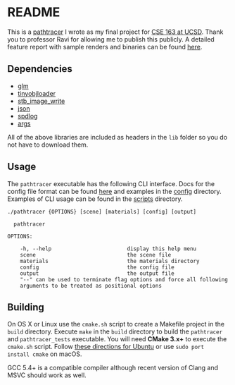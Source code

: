 # README

This is a [pathtracer](https://en.wikipedia.org/wiki/Path_tracing) I wrote as
my final project for [CSE 163 at UCSD](http://cseweb.ucsd.edu/~viscomp/classes/cse163/sp17/163.html).
Thank you to professor Ravi for allowing me to publish this publicly. A
detailed feature report with sample renders and binaries can be found
[here](https://github.com/andreimaximov/cse163-reports/tree/master/pa3).

## Dependencies

- [glm](https://github.com/g-truc/glm)
- [tinyobjloader](https://github.com/syoyo/tinyobjloader)
- [stb\_image\_write](https://github.com/nothings/stb/blob/master/stb_image_write.h)
- [json](https://github.com/nlohmann/json)
- [spdlog](https://github.com/gabime/spdlog)
- [args](https://github.com/Taywee/args)

All of the above libraries are included as headers in the `lib` folder so you
do not have to download them.

## Usage

The `pathtracer` executable has the following CLI interface. Docs for the
config file format can be found [here](include/config.hpp) and examples in the
[config](config) directory. Examples of CLI usage can be found in the
[scripts](scripts) directory.

```
./pathtracer {OPTIONS} [scene] [materials] [config] [output]

  pathtracer

OPTIONS:

    -h, --help                        display this help menu
    scene                             the scene file
    materials                         the materials directory
    config                            the config file
    output                            the output file
    "--" can be used to terminate flag options and force all following
    arguments to be treated as positional options
```

## Building

On OS X or Linux use the `cmake.sh` script to create a Makefile project in the
`build` directory. Execute `make` in the `build` directory to build the
`pathtracer` and `pathtracer_tests` executable. You will need **CMake 3.x+** to
execute the `cmake.sh` script. Follow [these directions for Ubuntu](http://askubuntu.com/questions/610291/how-to-install-cmake-3-2-on-ubuntu-14-04)
or use `sudo port install cmake` on macOS.

GCC 5.4+ is a compatible compiler although recent version of Clang and MSVC
should work as well.
